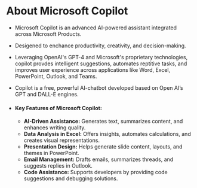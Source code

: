 # About Microsoft Copilot
  - Microsoft Copilot is an advanced AI-powered assistant integrated across Microsoft Products.
  - Desigened to enchance productivity, creativity, and decision-making.
  - Leveraging OpenAI's GPT-4 and Microsoft's proprietary technologies, copilot provdes intelligent suggestions, automates reptitive tasks, and improves user experience across applications like Word, Excel, PowerPoint, Outlook, and Teams.
  - Copilot is a free, powerful AI-chatbot developed based on Open AI’s GPT and DALL-E engines.

  - #### Key Features of Microsoft Copilot:
    - __AI-Driven Assistance:__ Generates text, summarizes content, and enhances writing quality.
    - __Data Analysis in Excel:__ Offers insights, automates calculations, and creates visual representations.
    - __Presentation Design:__ Helps generate slide content, layouts, and themes in PowerPoint.
    - __Email Management:__ Drafts emails, summarizes threads, and suggests replies in Outlook.
    - __Code Assistance:__ Supports developers by providing code suggestions and debugging solutions.

